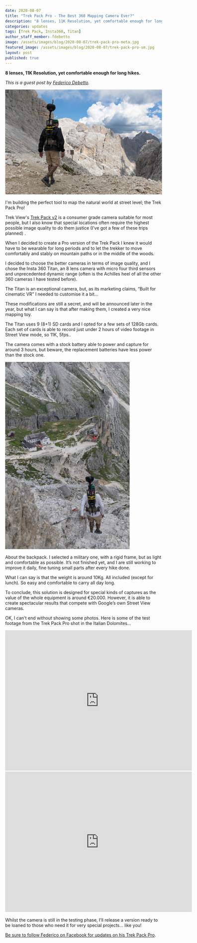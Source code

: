 ```yaml
---
date: 2020-08-07
title: "Trek Pack Pro - The Best 360 Mapping Camera Ever?"
description: "8 lenses, 11K Resolution, yet comfortable enough for long hikes."
categories: updates
tags: [Trek Pack, Insta360, Titan]
author_staff_member: fdebetto
image: /assets/images/blog/2020-08-07/trek-pack-pro-meta.jpg
featured_image: /assets/images/blog/2020-08-07/trek-pack-pro-sm.jpg
layout: post
published: true
---
```


**8 lenses, 11K Resolution, yet comfortable enough for long hikes.**

_This is a guest post by [Federico Debetto](https://www.facebook.com/Google.Maps.Business.View.Livorno/)._

<img class="img-fluid" src="/assets/images/blog/2020-08-07/trek-pack-pro-sm.jpg" alt="Trek Pack Pro" title="Trek Pack Pro" />

I'm building the perfect tool to map the natural world at street level; the Trek Pack Pro!

Trek View's [Trek Pack v2](/trek-pack) is a consumer grade camera suitable for most people, but I also know that special locations often require the highest possible image quality to do them justice (I’ve got a few of these trips planned) .

When I decided to create a Pro version of the Trek Pack I knew it would have to be wearable for long periods and to let the trekker to move comfortably and stably on mountain paths or in the middle of the woods.

I decided to choose the better cameras in terms of image quality, and I chose the Insta 360 Titan, an 8 lens camera with micro four third sensors and unprecedented dynamic range (often is the Achilles heel of all the other 360 cameras I have tested before).

The Titan is an exceptional camera, but, as its marketing claims, “Built for cinematic VR” I needed to customise it a bit...

These modifications are still a secret, and will be announced later in the year, but what I can say is that after making them, I created a very nice mapping toy.

The Titan uses 9 (8+1) SD cards and I opted for a few sets of 128Gb cards. Each set of cards is able to record just under 2 hours of video footage in Street View mode, so 11K, 5fps..

The camera comes with a stock battery able to power and capture for around 3 hours, but beware, the replacement batteries have less power than the stock one.

<img class="img-fluid" src="/assets/images/blog/2020-08-07/trek-pack-pro-downhill.jpg" alt="Trek Pack Pro" title="Trek Pack Pro" />

About the backpack. I selected a military one, with a rigid frame, but as light and comfortable as possible. It’s not finished yet, and I are still working to improve it daily, fine tuning small parts after every hike done.

What I can say is that the weight is around 10Kg. All included (except for lunch). So easy and comfortable to carry all day long.

To conclude, this solution is designed for special kinds of captures as the value of the whole equipment is around €20.000. However, it is able to create spectacular results that compete with Google’s own Street View cameras.

OK, I can't end without showing some photos. Here is some of the test footage from the Trek Pack Pro shot in the Italian Dolomites...

<iframe src="https://www.google.com/maps/embed?pb=!4v1596739887623!6m8!1m7!1sCAoSLEFGMVFpcFBWZVdvaG1PNE1HVWw2Zkt4c01acU54WGpWMnNJX1E1azNOUnZs!2m2!1d46.4594670936016!2d11.62399097733896!3f291.61335247460335!4f-18.857608338626406!5f0.7820865974627469" width="600" height="450" frameborder="0" style="border:0;" allowfullscreen="" aria-hidden="false" tabindex="0"></iframe>

<iframe src="https://www.google.com/maps/embed?pb=!4v1596740045273!6m8!1m7!1sCAoSLEFGMVFpcE1vN0RFRHFVaW9SSDlwd3UzWHR3OXpCaFJrTzluUXRCVldWLS1x!2m2!1d46.45782990261847!2d11.63311149186629!3f139.59396111326615!4f-1.1238419233981034!5f0.7820865974627469" width="600" height="450" frameborder="0" style="border:0;" allowfullscreen="" aria-hidden="false" tabindex="0"></iframe>

Whilst the camera is still in the testing phase, I’ll release a version ready to be loaned to those who need it for very special projects... like you!

[Be sure to follow Federico on Facebook for updates on his Trek Pack Pro](https://www.facebook.com/Google.Maps.Business.View.Livorno/).
